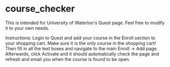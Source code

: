 course_checker
==============
This is intended for University of Waterloo's Quest page. Feel free to modify it to your own needs.


Instructions:
Login to Quest and add your course in the Enroll section to your shopping cart. 
Make sure it is the only course in the shopping cart!
Then fill in all the text boxes and navigate to the main Enroll -> Add page.
Afterwards, click Activate and it should automatically check the page and refresh and email you when the course is found to be open.

